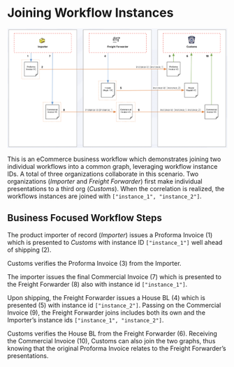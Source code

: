 # Joining Workflow Instances

<img src="./workflow-instance-join.png"/>

This is an eCommerce business workflow which demonstrates joining two individual workflows into a common graph, leveraging workflow instance IDs. A total of three organizations collaborate in this scenario. Two organizations (_Importer_ and _Freight Forwarder_) first make individual presentations to a third org (_Customs_). When the correlation is realized, the workflows instances are joined with `["instance_1", "instance_2"]`.

## Business Focused Workflow Steps
The product importer of record (_Importer_) issues a Proforma Invoice (1) which is presented to _Customs_ with instance ID `["instance_1"]` well ahead of shipping (2). 

Customs verifies the Proforma Invoice (3) from the Importer.

The importer issues the final Commercial Invoice (7) which is presented to the Freight Forwarder (8) also with instance id `["instance_1"]`.

Upon shipping, the Freight Forwarder issues a House BL (4) which is presented (5) with instance id `["instance_2"]`.
Passing on the Commercial Invoice (9), the Freight Forwarder joins includes both its own and the Importer’s instance ids `["instance_1", "instance_2"]`. 

Customs verifies the House BL from the Freight Forwarder (6). 
Receiving the Commercial Invoice (10), Customs can also join the two graphs, thus knowing that the original Proforma Invoice relates to the Freight Forwarder’s presentations. 

